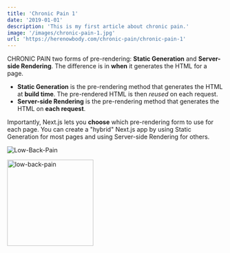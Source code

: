 ```yaml
---
title: 'Chronic Pain 1'
date: '2019-01-01'
description: 'This is my first article about chronic pain.'
image: '/images/chronic-pain-1.jpg'
url: 'https://herenowbody.com/chronic-pain/chronic-pain-1'
---
```


CHRONIC PAIN two forms of pre-rendering: **Static Generation** and **Server-side Rendering**. The difference is in **when** it generates the HTML for a page.

- **Static Generation** is the pre-rendering method that generates the HTML at **build time**. The pre-rendered HTML is then _reused_ on each request.
- **Server-side Rendering** is the pre-rendering method that generates the HTML on **each request**.

Importantly, Next.js lets you **choose** which pre-rendering form to use for each page. You can create a "hybrid" Next.js app by using Static Generation for most pages and using Server-side Rendering for others.

![Low-Back-Pain](/images/low-back-pain-1.jpg)

<img src="/images/low-back-pain-1.jpg" alt="low-back-pain" style="width:200px;"/>
